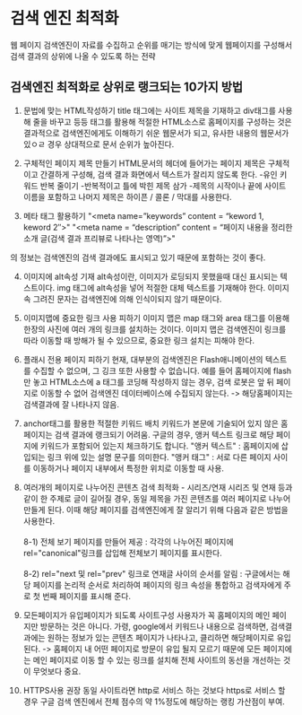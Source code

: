 # 검색 엔진 최적화

웹 페이지 검색엔진이 자료를 수집하고 순위를 매기는 방식에 맞게 웹페이지를 구성해서 검색 결과의 상위에 나올 수 있도록 하는 전략

## 검색엔진 최적화로 상위로 랭크되는 10가지 방법

1. 문법에 맞는 HTML작성하기
   title 태그에는 사이트 제목을 기재하고 div태그를 사용해 줄을 바꾸고 등등 태그를 활용해 적절한 HTML소스로 홈페이지를 구성하는 것은 결과적으로 검색엔진에게도 이해하기 쉬운 웹문서가 되고, 유사한 내용의 웹문서가 있ㅇㄹ 경우 상대적으로 문서 순위가 높아진다.

2. 구체적인 페이지 제목 만들기
   HTML문서의 헤더에 들어가는 페이지 제목은 구체적이고 간결하게 구성해, 검색 결과 화면에서 텍스트가 잘리지 않도록 한다. -유인 키워드 반복 줄이기 -반복적이고 틀에 박힌 제목 삼가 -제목의 시작이나 끝에 사이트 이름을 포함하고 나머지 제목은 하이픈 / 콜론 / 막대를 사용한다.

3. 메타 태그 활용하기
   "<meta name=”keywords” content = “keword 1, keword 2″>"
   "<meta name = “description” content = “페이지 내용을 정리한 소개 글(검색 결과 프리뷰로 나타나는 영역)”>"

의 정보는 검색엔진의 검색 결과에도 표시되고 있기 때문에 포함하는 것이 좋다.

4. 이미지에 alt속성 기재
   alt속성이란, 이미지가 로딩되지 못했을때 대신 표시되는 텍스트이다.
   img 태그에 alt속성을 넣어 적절한 대체 텍스트를 기재해야 한다. 이미지 속 그려진 문자는 검색엔진에 의해 인식이되지 않기 때문이다.

5. 이미지맵에 중요한 링크 사용 피하기
   이미지 맵은 map 태그와 area 태그를 이용해 한장의 사진에 여러 개의 링크를 설치하는 것이다. 이미지 맵은 검색엔진이 링크를 따라 이동할 때 방해가 될 수 있으므로, 중요한 링크 설치는 피해야 한다.

6. 플래시 전용 페이지 피하기
   현재, 대부분의 검색엔진은 Flash애니메이션의 텍스트를 수집할 수 없으며, 그 깅크 또한 사용할 수 없습니다. 예를 들어 홈페이지에 flash만 놓고 HTML소스에 a 태그를 코딩해 작성하지 않는 경우, 검색 로봇은 앞 뒤 페이지로 이동할 수 없어 검색엔진 데이터베이스에 수집되지 않는다. -> 해당홈페이지는 검색결과에 잘 나타나지 않음.

7. anchor태그를 활용한 적절한 키워드 배치
   키워드가 본문에 기술되어 있지 않은 홈페이지는 검색 결과에 랭크되기 어려움. 구글의 경우, 앵커 텍스트 링크로 해당 페이지에 키워드가 포함되어 있는지 체크하기도 합니다.
   "앵커 텍스트" : 홈페이지에 삽입되는 링크 위에 있는 설명 문구를 의미한다.
   "앵커 태그" : 서로 다른 페이지 사이를 이동하거나 페이지 내부에서 특정한 위치로 이동할 때 사용.

8. 여러개의 페이지로 나누어진 콘텐츠 검색 최적화 - 시리즈/연재
   시리즈 및 연재 등과 같이 한 주제로 글이 길어질 경우, 동일 제목을 가진 콘텐츠를 여러 페이지로 나누어 만들게 된다. 이때 해당 페이지를 검색엔진에게 잘 알리기 위해 다음과 같은 방법을 사용한다.
   <br/>
   <br/>
   8-1) 전체 보기 페이지를 만들어 제공
   : 각각의 나누어진 페이지에 rel="canonical"링크를 삽입해 전체보기 페이지를 표시한다.
   <br/>
   <Br/>
   8-2) rel="next 및 rel="prev" 링크로 연재글 사이의 순서를 알림
   : 구글에서는 해당 페이지를 논리적 순서로 처리하여 페이지의 링크 속성을 통합하고 검색자에게 주로 첫 번째
   페이지를 표시해 준다.
   <br/>

9. 모든페이지가 유입페이지가 되도록 사이트구성
   사용자가 꼭 홈페이지의 메인 페이지만 방문하는 것은 아니다. 가령, google에서 키워드나 내용으로 검색하면, 검색결과에는 원하는 정보가 있는 콘텐츠 페이지가 나타나고, 클리하면 해당페이지로 유입된다.
   -> 홈페이지 내 어떤 페이지로 방문이 유입 될지 모르기 때문에 모든 페이지에는 메인 페이지로 이동 할 수 있는 링크를 설치해 전체 사이트의 동선을 개선하는 것이 무엇보다 중요.

10. HTTPS사용 권장
    동일 사이트라면 http로 서비스 하는 것보다 https로 서비스 할 경우 구글 검색 엔진에서 전체 점수의 약 1%정도에 해당하는 랭킹 가산점이 부여.
